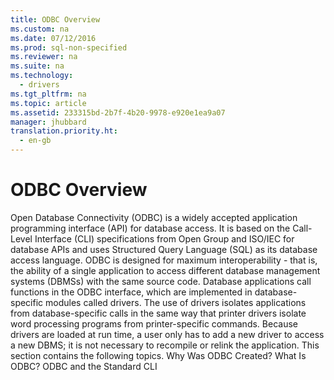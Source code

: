 ```yaml
---
title: ODBC Overview
ms.custom: na
ms.date: 07/12/2016
ms.prod: sql-non-specified
ms.reviewer: na
ms.suite: na
ms.technology: 
  - drivers
ms.tgt_pltfrm: na
ms.topic: article
ms.assetid: 233315bd-2b7f-4b20-9978-e920e1ea9a07
manager: jhubbard
translation.priority.ht: 
  - en-gb
---
```

# ODBC Overview
<?xml version="1.0" encoding="utf-8"?>
<developerConceptualDocument xmlns="http://ddue.schemas.microsoft.com/authoring/2003/5" xmlns:xlink="http://www.w3.org/1999/xlink" xmlns:xsi="http://www.w3.org/2001/XMLSchema-instance" xsi:schemaLocation="http://ddue.schemas.microsoft.com/authoring/2003/5 http://dduestorage.blob.core.windows.net/ddueschema/developer.xsd">
  <introduction>
    <para>Open Database Connectivity (ODBC) is a widely accepted application programming interface (API) for database access. It is based on the Call-Level Interface (CLI) specifications from Open Group and ISO/IEC for database APIs and uses Structured Query Language (SQL) as its database access language.</para>
    <para>ODBC is designed for maximum <legacyItalic>interoperability</legacyItalic> - that is, the ability of a single application to access different database management systems (DBMSs) with the same source code. Database applications call functions in the ODBC interface, which are implemented in database-specific modules called <legacyItalic>drivers</legacyItalic>. The use of drivers isolates applications from database-specific calls in the same way that printer drivers isolate word processing programs from printer-specific commands. Because drivers are loaded at run time, a user only has to add a new driver to access a new DBMS; it is not necessary to recompile or relink the application.</para>
    <para>This section contains the following topics.  </para>
    <list class="bullet">
      <listItem>
        <para>             <legacyLink xlink:href="ba6eb993-316b-4650-bab8-d76583c00e53">Why Was ODBC Created?</legacyLink>           </para>
      </listItem>
      <listItem>
        <para>             <legacyLink xlink:href="badf3a45-f941-44ae-a31d-393116f68a18">What Is ODBC?</legacyLink>           </para>
      </listItem>
      <listItem>
        <para>             <legacyLink xlink:href="79b9c268-16ac-4b80-b451-f9dcd8c02ca4">ODBC and the Standard CLI</legacyLink>           </para>
      </listItem>
    </list>
  </introduction>
  <relatedTopics />
</developerConceptualDocument>